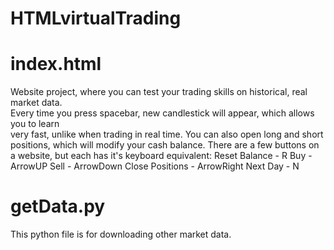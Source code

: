 # HTMLvirtualTrading
# index.html
Website project, where you can test your trading skills on historical, real market data.\
Every time you press spacebar, new candlestick will appear, which allows you to learn\
very fast, unlike when trading in real time.
You can also open long and short positions, which will modify your cash balance.
There are a few buttons on a website, but each has it's keyboard equivalent:
Reset Balance - R
Buy - ArrowUP
Sell - ArrowDown
Close Positions - ArrowRight
Next Day - N
# getData.py
This python file is for downloading other market data.
